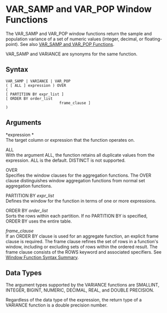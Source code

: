 # VAR\_SAMP and VAR\_POP Window Functions<a name="r_WF_VARIANCE"></a>

 The VAR\_SAMP and VAR\_POP window functions return the sample and population variance of a set of numeric values \(integer, decimal, or floating\-point\)\. See also [VAR\_SAMP and VAR\_POP Functions](r_VARIANCE_functions.md)\.

VAR\_SAMP and VARIANCE are synonyms for the same function\. 

## Syntax<a name="r_WF_VARIANCE-synopsis"></a>

```
VAR_SAMP | VARIANCE | VAR_POP
( [ ALL ] expression ) OVER
(
[ PARTITION BY expr_list ]
[ ORDER BY order_list 
                        frame_clause ]
)
```

## Arguments<a name="r_WF_VARIANCE-arguments"></a>

 *expression *   
The target column or expression that the function operates on\. 

ALL   
With the argument ALL, the function retains all duplicate values from the expression\. ALL is the default\. DISTINCT is not supported\.

OVER   
Specifies the window clauses for the aggregation functions\. The OVER clause distinguishes window aggregation functions from normal set aggregation functions\.

PARTITION BY *expr\_list*   
Defines the window for the function in terms of one or more expressions\. 

ORDER BY *order\_list*   
Sorts the rows within each partition\. If no PARTITION BY is specified, ORDER BY uses the entire table\.

 *frame\_clause*   
If an ORDER BY clause is used for an aggregate function, an explicit frame clause is required\. The frame clause refines the set of rows in a function's window, including or excluding sets of rows within the ordered result\. The frame clause consists of the ROWS keyword and associated specifiers\. See [Window Function Syntax Summary](r_Window_function_synopsis.md)\.

## Data Types<a name="c_Supported_data_types_wf_variance"></a>

The argument types supported by the VARIANCE functions are SMALLINT, INTEGER, BIGINT, NUMERIC, DECIMAL, REAL, and DOUBLE PRECISION\.

Regardless of the data type of the expression, the return type of a VARIANCE function is a double precision number\.
